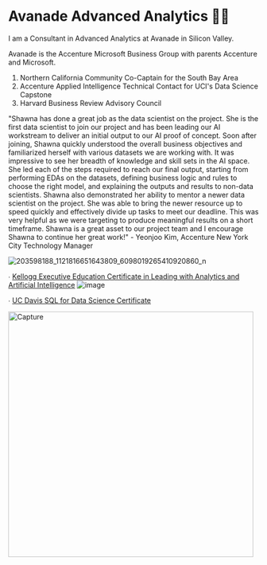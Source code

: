 # Avanade Advanced Analytics 🧡💜

I am a Consultant in Advanced Analytics at Avanade in Silicon Valley.

Avanade is the Accenture Microsoft Business Group with parents Accenture and Microsoft.

1. Northern California Community Co-Captain for the South Bay Area
2. Accenture Applied Intelligence Technical Contact for UCI's Data Science Capstone
3. Harvard Business Review Advisory Council

"Shawna has done a great job as the data scientist on the project. She is the first data scientist to join our project and has been leading our AI workstream to deliver an initial output to our AI proof of concept.
Soon after joining, Shawna quickly understood the overall business objectives and familiarized herself with various datasets we are working with. It was impressive to see her breadth of knowledge and skill sets in the AI space. She led each of the steps required to reach our final output, starting from performing EDAs on the datasets, defining business logic and rules to choose the right model, and explaining the outputs and results to non-data scientists.
Shawna also demonstrated her ability to mentor a newer data scientist on the project. She was able to bring the newer resource up to speed quickly and effectively divide up tasks to meet our deadline. This was very helpful as we were targeting to produce meaningful results on a short timeframe. 
Shawna is a great asset to our project team and I encourage Shawna to continue her great work!" - Yeonjoo Kim, Accenture New York City Technology Manager

![203598188_1121816651643809_6098019265410920860_n](https://user-images.githubusercontent.com/19508013/132880888-f6fcf3fd-0a60-4a29-a69f-5ba1dc354613.jpeg)

∙ [Kellogg Executive Education Certificate in Leading with Analytics and Artificial Intelligence](https://execedcertificate.kellogg.northwestern.edu/308a9e71-d504-4194-9c74-22667c48e450#gs.utv39r)
![image](https://user-images.githubusercontent.com/19508013/152852341-1def1c3b-7565-41f4-a6a8-028fe3e6aa46.png)

∙ [UC Davis SQL for Data Science Certificate](https://www.coursera.org/account/accomplishments/verify/TG58RPJKTBB9?utm_source=link&utm_medium=certificate&utm_content=cert_image&utm_campaign=sharing_cta&utm_product=course)

<img width="493" alt="Capture" src="https://user-images.githubusercontent.com/19508013/159632117-c463fd76-7d27-4cc4-b18c-d2f8805a08cd.PNG">
